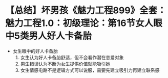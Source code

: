 # 【总结】坏男孩《魅力工程899》全套：魅力工程1.0：初级理论：第16节女人眼中5类男人好人卡备胎

-   女生眼中的好人卡备胎
    1.  女生认为好人卡备胎舒适，但不会看作潜在恋爱对象
    2.  男生错误认为不断为女生提供价值就能吸引她
    3.  女生情感电路不是逻辑方式可以说服，需要先建立吸引力再建立联系感